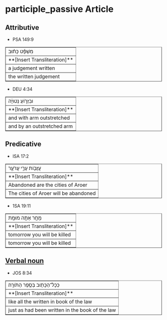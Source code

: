 # participle_passive Article
## Attributive

* PSA 149:9 
<table border="1" class="docutils">
<colgroup>
<col width="100%" />
</colgroup>
<tbody valign="top">
<tr class="row-odd"><td>מִשְׁפָּ֬ט כָּת֗וּב</td>
</tr>
<tr class="row-even"><td>**[Insert Transliteration]**</td>
</tr>
<tr class="row-odd"><td>a judgement written</td>
</tr>
<tr class="row-even"><td>the written judgement</td>
</tr>
</tbody>
</table>

* DEU 4:34
<table border="1" class="docutils">
<colgroup>
<col width="100%" />
</colgroup>
<tbody valign="top">
<tr class="row-odd"><td>וּבִזְר֣וֹעַ נְטוּיָ֔ה</td>
</tr>
<tr class="row-even"><td>**[Insert Transliteration]**</td>
</tr>
<tr class="row-odd"><td>and with arm outstretched</td>
</tr>
<tr class="row-even"><td>and by an outstretched arm</td>
</tr>
</tbody>
</table>

## Predicative 
* ISA 17:2
<table border="1" class="docutils">
<colgroup>
<col width="100%" />
</colgroup>
<tbody valign="top">
<tr class="row-odd"><td>עֲזֻב֖וֹת עָרֵ֣י עֲרֹעֵ֑ר</td>
</tr>
<tr class="row-even"><td>**[Insert Transliteration]**</td>
</tr>
<tr class="row-odd"><td>Abandoned are the cities of Aroer</td>
</tr>
<tr class="row-even"><td>The cities of Aroer will be abandoned</td>
</tr>
</tbody>
</table>


* 1SA 19:11
<table border="1" class="docutils">
<colgroup>
<col width="100%" />
</colgroup>
<tbody valign="top">
<tr class="row-odd"><td>מָחָ֖ר אַתָּ֥ה מוּמָֽת</td>
</tr>
<tr class="row-even"><td>**[Insert Transliteration]**</td>
</tr>
<tr class="row-odd"><td>tomorrow you will be killed</td>
</tr>
<tr class="row-even"><td>tomorrow you will be killed</td>
</tr>
</tbody>
</table>

## [Verbal noun](https://git.door43.org/Door43/en-uhg/src/master/content/verb/02.md#verbal-nouns)

* JOS 8:34
<table border="1" class="docutils">
<colgroup>
<col width="100%" />
</colgroup>
<tbody valign="top">
<tr class="row-odd"><td>כְּכָל־הַכָּת֖וּב ‮‬בְּסֵ֥פֶר הַתֹּורָֽה‮‬׃</td>
</tr>
<tr class="row-even"><td>**[Insert Transliteration]**</td>
</tr>
<tr class="row-odd"><td>like all the written in book of the law</td>
</tr>
<tr class="row-even"><td>just as had been written in the book of the law</td>
</tr>
</tbody>
</table>
